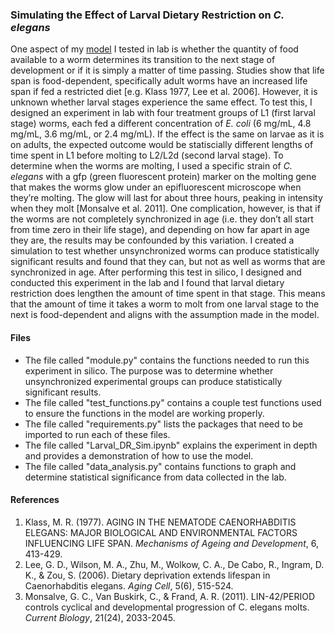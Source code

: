 ### Simulating the Effect of Larval Dietary Restriction on *C. elegans*
One aspect of my [model](https://github.com/RachelGoodridge/life_history_sim) I tested in lab is whether the quantity of food available to a worm determines its transition to the next stage of development or if it is simply a matter of time passing. Studies show that life span is food-dependent, specifically adult worms have an increased life span if fed a restricted diet [e.g. Klass 1977, Lee et al. 2006]. However, it is unknown whether larval stages experience the same effect. To test this, I designed an experiment in lab with four treatment groups of L1 (first larval stage) worms, each fed a different concentration of *E. coli* (6 mg/mL, 4.8 mg/mL, 3.6 mg/mL, or 2.4 mg/mL). If the effect is the same on larvae as it is on adults, the expected outcome would be statiscially different lengths of time spent in L1 before molting to L2/L2d (second larval stage). To determine when the worms are molting, I used a specific strain of *C. elegans* with a gfp (green fluorescent protein) marker on the molting gene that makes the worms glow under an epifluorescent microscope when they’re molting. The glow will last for about three hours, peaking in intensity when they molt [Monsalve et al. 2011]. One complication, however, is that if the worms are not completely synchronized in age (i.e. they don’t all start from time zero in their life stage), and depending on how far apart in age they are, the results may be confounded by this variation. I created a simulation to test whether unsynchronized worms can produce statistically significant results and found that they can, but not as well as worms that are synchronized in age. After performing this test in silico, I designed and conducted this experiment in the lab and I found that larval dietary restriction does lengthen the amount of time spent in that stage. This means that the amount of time it takes a worm to molt from one larval stage to the next is food-dependent and aligns with the assumption made in the model.

#### Files
- The file called "module.py" contains the functions needed to run this experiment in silico. The purpose was to determine whether unsynchronized experimental groups can produce statistically significant results.
- The file called "test_functions.py" contains a couple test functions used to ensure the functions in the model are working properly.
- The file called "requirements.py" lists the packages that need to be imported to run each of these files.
- The file called "Larval_DR_Sim.ipynb" explains the experiment in depth and provides a demonstration of how to use the model.
- The file called "data_analysis.py" contains functions to graph and determine statistical significance from data collected in the lab.

#### References
1. Klass, M. R. (1977). AGING IN THE NEMATODE CAENORHABDITIS ELEGANS: MAJOR BIOLOGICAL AND ENVIRONMENTAL FACTORS INFLUENCING LIFE SPAN. *Mechanisms of Ageing and Development*, 6, 413-429.
2. Lee, G. D., Wilson, M. A., Zhu, M., Wolkow, C. A., De Cabo, R., Ingram, D. K., & Zou, S. (2006). Dietary deprivation extends lifespan in Caenorhabditis elegans. *Aging Cell*, 5(6), 515-524.
3. Monsalve, G. C., Van Buskirk, C., & Frand, A. R. (2011). LIN-42/PERIOD controls cyclical and developmental progression of C. elegans molts. *Current Biology*, 21(24), 2033-2045.
